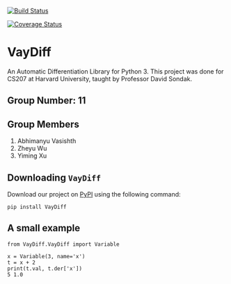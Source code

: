 [![Build Status](https://travis-ci.com/cs207-group-11/cs207-FinalProject.svg?branch=master)](https://travis-ci.com/cs207-group-11/cs207-FinalProject)

[![Coverage Status](https://coveralls.io/repos/github/cs207-group-11/cs207-FinalProject/badge.svg?branch=master)](https://coveralls.io/github/cs207-group-11/cs207-FinalProject?branch=master)

# VayDiff

An Automatic Differentiation Library for Python 3. This project was done for CS207 at Harvard University, taught by Professor David Sondak.

## Group Number: 11

## Group Members

1. Abhimanyu Vasishth
2. Zheyu Wu
3. Yiming Xu

## Downloading `VayDiff`

Download our project on [PyPI](https://pypi.org/project/VayDiff/) using the following command:

```
pip install VayDiff
```

## A small example

```
from VayDiff.VayDiff import Variable

x = Variable(3, name='x')
t = x + 2
print(t.val, t.der['x'])
5 1.0
```
